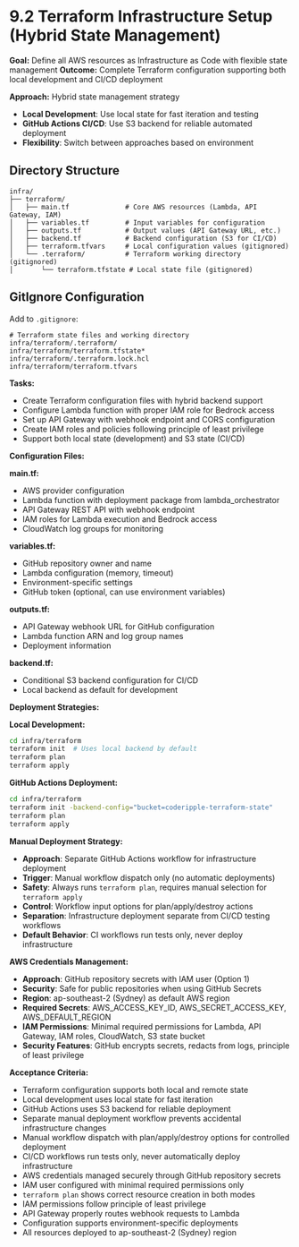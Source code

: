 # 9.2 Terraform Infrastructure Setup (Hybrid State Management)
**Goal:** Define all AWS resources as Infrastructure as Code with flexible state management
**Outcome:** Complete Terraform configuration supporting both local development and CI/CD deployment

**Approach:** Hybrid state management strategy
- **Local Development**: Use local state for fast iteration and testing
- **GitHub Actions CI/CD**: Use S3 backend for reliable automated deployment
- **Flexibility**: Switch between approaches based on environment

## Directory Structure
```
infra/
├── terraform/
│   ├── main.tf              # Core AWS resources (Lambda, API Gateway, IAM)
│   ├── variables.tf         # Input variables for configuration
│   ├── outputs.tf           # Output values (API Gateway URL, etc.)
│   ├── backend.tf           # Backend configuration (S3 for CI/CD)
│   ├── terraform.tfvars     # Local configuration values (gitignored)
│   └── .terraform/          # Terraform working directory (gitignored)
│       └── terraform.tfstate # Local state file (gitignored)
```

## GitIgnore Configuration
Add to `.gitignore`:
```
# Terraform state files and working directory
infra/terraform/.terraform/
infra/terraform/terraform.tfstate*
infra/terraform/.terraform.lock.hcl
infra/terraform/terraform.tfvars
```

**Tasks:**
- Create Terraform configuration files with hybrid backend support
- Configure Lambda function with proper IAM role for Bedrock access
- Set up API Gateway with webhook endpoint and CORS configuration
- Create IAM roles and policies following principle of least privilege
- Support both local state (development) and S3 state (CI/CD)

**Configuration Files:**

**main.tf:**
- AWS provider configuration
- Lambda function with deployment package from lambda_orchestrator
- API Gateway REST API with webhook endpoint
- IAM roles for Lambda execution and Bedrock access
- CloudWatch log groups for monitoring

**variables.tf:**
- GitHub repository owner and name
- Lambda configuration (memory, timeout)
- Environment-specific settings
- GitHub token (optional, can use environment variables)

**outputs.tf:**
- API Gateway webhook URL for GitHub configuration
- Lambda function ARN and log group names
- Deployment information

**backend.tf:**
- Conditional S3 backend configuration for CI/CD
- Local backend as default for development

**Deployment Strategies:**

**Local Development:**
```bash
cd infra/terraform
terraform init  # Uses local backend by default
terraform plan
terraform apply
```

**GitHub Actions Deployment:**
```bash
cd infra/terraform
terraform init -backend-config="bucket=coderipple-terraform-state"
terraform plan
terraform apply
```

**Manual Deployment Strategy:**
- **Approach**: Separate GitHub Actions workflow for infrastructure deployment
- **Trigger**: Manual workflow dispatch only (no automatic deployments)
- **Safety**: Always runs `terraform plan`, requires manual selection for `terraform apply`
- **Control**: Workflow input options for plan/apply/destroy actions
- **Separation**: Infrastructure deployment separate from CI/CD testing workflows
- **Default Behavior**: CI workflows run tests only, never deploy infrastructure

**AWS Credentials Management:**
- **Approach**: GitHub repository secrets with IAM user (Option 1)
- **Security**: Safe for public repositories when using GitHub Secrets
- **Region**: ap-southeast-2 (Sydney) as default AWS region
- **Required Secrets**: AWS_ACCESS_KEY_ID, AWS_SECRET_ACCESS_KEY, AWS_DEFAULT_REGION
- **IAM Permissions**: Minimal required permissions for Lambda, API Gateway, IAM roles, CloudWatch, S3 state bucket
- **Security Features**: GitHub encrypts secrets, redacts from logs, principle of least privilege

**Acceptance Criteria:**
- Terraform configuration supports both local and remote state
- Local development uses local state for fast iteration
- GitHub Actions uses S3 backend for reliable deployment
- Separate manual deployment workflow prevents accidental infrastructure changes
- Manual workflow dispatch with plan/apply/destroy options for controlled deployment
- CI/CD workflows run tests only, never automatically deploy infrastructure
- AWS credentials managed securely through GitHub repository secrets
- IAM user configured with minimal required permissions only
- `terraform plan` shows correct resource creation in both modes
- IAM permissions follow principle of least privilege
- API Gateway properly routes webhook requests to Lambda
- Configuration supports environment-specific deployments
- All resources deployed to ap-southeast-2 (Sydney) region